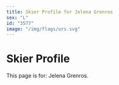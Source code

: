 ```yaml
---
title: Skier Profile for Jelena Grenros
sex: "L"
id: "3577"
image: "/img/flags/urs.svg" 
---
```


# Skier Profile

This page is for: Jelena Grenros.
    